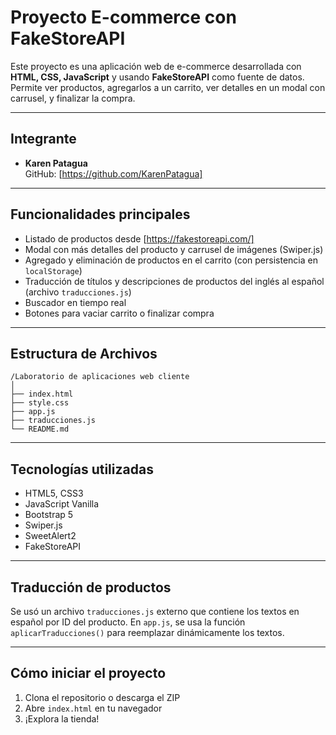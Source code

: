 #  Proyecto E-commerce con FakeStoreAPI

Este proyecto es una aplicación web de e-commerce desarrollada con **HTML, CSS, JavaScript** y usando **FakeStoreAPI** como fuente de datos. Permite ver productos, agregarlos a un carrito, ver detalles en un modal con carrusel, y finalizar la compra.

---

## Integrante

- **Karen Patagua**  
  GitHub: [https://github.com/KarenPatagua]

---

## Funcionalidades principales

- Listado de productos desde [https://fakestoreapi.com/]
- Modal con más detalles del producto y carrusel de imágenes (Swiper.js)
- Agregado y eliminación de productos en el carrito (con persistencia en `localStorage`)
- Traducción de títulos y descripciones de productos del inglés al español (archivo `traducciones.js`)
- Buscador en tiempo real
- Botones para vaciar carrito o finalizar compra

---

##  Estructura de Archivos

```
/Laboratorio de aplicaciones web cliente
│
├── index.html
├── style.css
├── app.js
├── traducciones.js
└── README.md
```

---

##  Tecnologías utilizadas

- HTML5, CSS3
- JavaScript Vanilla
- Bootstrap 5
- Swiper.js
- SweetAlert2
- FakeStoreAPI

---

## Traducción de productos

Se usó un archivo `traducciones.js` externo que contiene los textos en español por ID del producto. En `app.js`, se usa la función `aplicarTraducciones()` para reemplazar dinámicamente los textos.

---

##  Cómo iniciar el proyecto

1. Clona el repositorio o descarga el ZIP
2. Abre `index.html` en tu navegador
3. ¡Explora la tienda!

